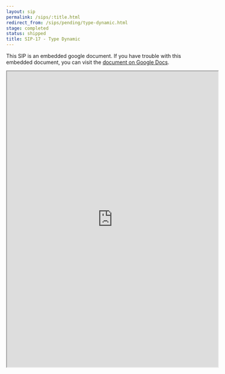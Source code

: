```yaml
---
layout: sip
permalink: /sips/:title.html
redirect_from: /sips/pending/type-dynamic.html
stage: completed
status: shipped
title: SIP-17 - Type Dynamic
---
```



This SIP is an embedded google document. If you have trouble with this embedded document, you can visit the [document on Google Docs](https://docs.google.com/document/d/1XaNgZ06AR7bXJA9-jHrAiBVUwqReqG4-av6beoLaf3U/edit).

<iframe
  src="https://docs.google.com/document/d/1XaNgZ06AR7bXJA9-jHrAiBVUwqReqG4-av6beoLaf3U/preview?"
  style="width:572px;height:800px;"> </iframe>
